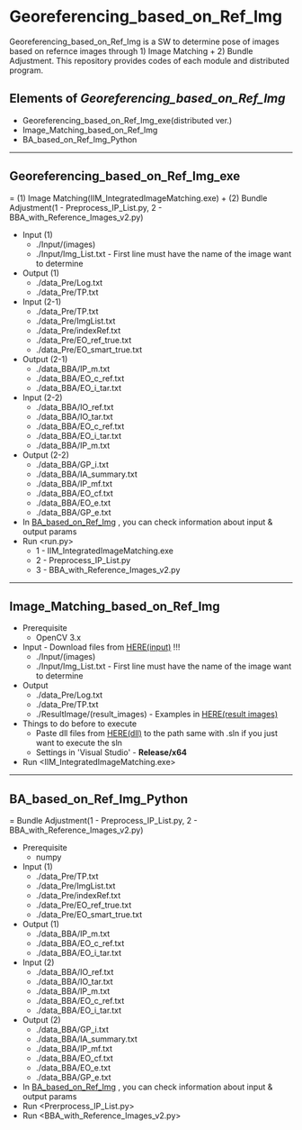 # Georeferencing_based_on_Ref_Img
Georeferencing_based_on_Ref_Img is a SW to determine pose of images based on refernce images through 1) Image Matching + 2) Bundle Adjustment. This repository provides codes of each module and distributed program.

## Elements of *Georeferencing_based_on_Ref_Img*
* Georeferencing_based_on_Ref_Img_exe(distributed ver.)
* Image_Matching_based_on_Ref_Img
* BA_based_on_Ref_Img_Python
***

## Georeferencing_based_on_Ref_Img_exe
= (1) Image Matching(IIM_IntegratedImageMatching.exe) + (2) Bundle Adjustment(1 - Preprocess_IP_List.py, 2 - BBA_with_Reference_Images_v2.py)
* Input (1)
  * ./Input/(images)
  * ./Input/Img_List.txt - First line must have the name of the image want to determine
* Output (1)
  * ./data_Pre/Log.txt
  * ./data_Pre/TP.txt
* Input (2-1)
  * ./data_Pre/TP.txt
  * ./data_Pre/ImgList.txt
  * ./data_Pre/indexRef.txt
  * ./data_Pre/EO_ref_true.txt
  * ./data_Pre/EO_smart_true.txt
* Output (2-1)
  * ./data_BBA/IP_m.txt
  * ./data_BBA/EO_c_ref.txt
  * ./data_BBA/EO_i_tar.txt
* Input (2-2)
  * ./data_BBA/IO_ref.txt
  * ./data_BBA/IO_tar.txt
  * ./data_BBA/EO_c_ref.txt
  * ./data_BBA/EO_i_tar.txt
  * ./data_BBA/IP_m.txt
* Output (2-2)
  * ./data_BBA/GP_i.txt
  * ./data_BBA/IA_summary.txt
  * ./data_BBA/IP_mf.txt
  * ./data_BBA/EO_cf.txt
  * ./data_BBA/EO_e.txt
  * ./data_BBA/GP_e.txt
* In [BA_based_on_Ref_Img](https://github.com/hwiyoung/BA_based_on_Ref_Img) , you can check information about input & output params
* Run <run.py>
  * 1 - IIM_IntegratedImageMatching.exe
  * 2 - Preprocess_IP_List.py
  * 3 - BBA_with_Reference_Images_v2.py
***

## Image_Matching_based_on_Ref_Img
* Prerequisite
  * OpenCV 3.x
* Input - Download files from [HERE(input)](http://bit.ly/2waSloD) !!!
  * ./Input/(images)
  * ./Input/Img_List.txt - First line must have the name of the image want to determine
* Output
  * ./data_Pre/Log.txt
  * ./data_Pre/TP.txt
  * ./ResultImage/(result_images) - Examples in [HERE(result images)](http://bit.ly/2BcrVJ6)
* Things to do before to execute
  * Paste dll files from [HERE(dll)](http://bit.ly/2Ms0HCr) to the path same with .sln if you just want to execute the sln
  * Settings in 'Visual Studio' - **Release/x64**
* Run <IIM_IntegratedImageMatching.exe>
***

## BA_based_on_Ref_Img_Python
= Bundle Adjustment(1 - Preprocess_IP_List.py, 2 - BBA_with_Reference_Images_v2.py)
* Prerequisite
  * numpy
* Input (1)
  * ./data_Pre/TP.txt
  * ./data_Pre/ImgList.txt
  * ./data_Pre/indexRef.txt
  * ./data_Pre/EO_ref_true.txt
  * ./data_Pre/EO_smart_true.txt
* Output (1)
  * ./data_BBA/IP_m.txt
  * ./data_BBA/EO_c_ref.txt
  * ./data_BBA/EO_i_tar.txt
* Input (2)
  * ./data_BBA/IO_ref.txt
  * ./data_BBA/IO_tar.txt
  * ./data_BBA/IP_m.txt
  * ./data_BBA/EO_c_ref.txt
  * ./data_BBA/EO_i_tar.txt  
* Output (2)
  * ./data_BBA/GP_i.txt
  * ./data_BBA/IA_summary.txt
  * ./data_BBA/IP_mf.txt
  * ./data_BBA/EO_cf.txt
  * ./data_BBA/EO_e.txt
  * ./data_BBA/GP_e.txt
* In [BA_based_on_Ref_Img](https://github.com/hwiyoung/BA_based_on_Ref_Img) , you can check information about input & output params
* Run <Prerprocess_IP_List.py>
* Run <BBA_with_Reference_Images_v2.py>